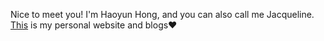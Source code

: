 Nice to meet you! I'm Haoyun Hong, and you can also call me Jacqueline. [This](https://haoyunhong.github.io/Haoyun_Jacqueline_Hong/) is my personal website and blogs❤️
